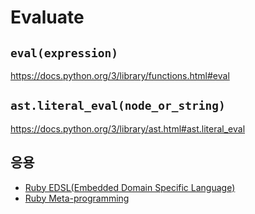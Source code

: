 # Evaluate

## `eval(expression)`
https://docs.python.org/3/library/functions.html#eval

## `ast.literal_eval(node_or_string)`
https://docs.python.org/3/library/ast.html#ast.literal_eval

## 응용
- [Ruby EDSL(Embedded Domain Specific Language)](https://github.com/ahastudio/til/blob/master/ruby/20161201-edsl.md)
- [Ruby Meta-programming](https://github.com/ahastudio/til/blob/master/ruby/20161207-metaprogramming.md)
